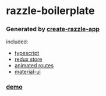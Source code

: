 
# razzle-boilerplate

### Generated by [create-razzle-app](https://github.com/jaredpalmer/razzle)

included:

- [typescript](https://github.com/jaredpalmer/razzle/tree/master/packages/razzle-plugin-typescript)
- [redux store](https://github.com/reduxjs/react-redux)
- [animated routes](https://github.com/reactjs/react-transition-group)
- [material-ui](https://github.com/mui-org/material-ui)

### [demo](https://codesandbox.io/s/razzle-boilerplate-5bxl9)
